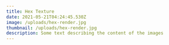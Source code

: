 ```yaml
---
title: Hex Texture
date: 2021-05-21T04:24:45.530Z
image: /uploads/hex-render.jpg
thumbnail: /uploads/hex-render.jpg
description: Some text describing the content of the images
---
```

